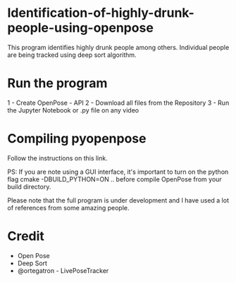 # Identification-of-highly-drunk-people-using-openpose
This program identifies highly drunk people among others. Individual people are being tracked using deep sort algorithm. 

# Run the program 

1 - Create OpenPose - API 
2 - Download all files from the Repository
3 - Run the Jupyter Notebook or .py file on any video


# Compiling pyopenpose
Follow the instructions on this link.

PS: If you are note using a GUI interface, it's important to turn on the python flag cmake -DBUILD_PYTHON=ON .. before compile OpenPose from your build directory.

Please note that the full program is under development and I have used a lot of references from some amazing people. 

# Credit 

- Open Pose
- Deep Sort
- @ortegatron - LivePoseTracker
